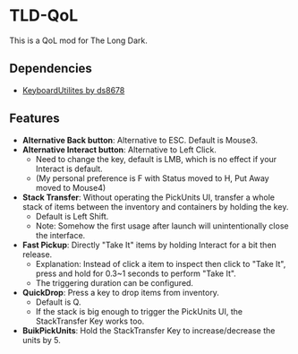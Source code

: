 # TLD-QoL

This is a QoL mod for The Long Dark.

## Dependencies

- [KeyboardUtilites by ds8678](https://github.com/ds5678/KeyboardUtilities)

## Features

- **Alternative Back button**: Alternative to ESC. Default is Mouse3.
- **Alternative Interact button**: Alternative to Left Click.
    - Need to change the key, default is LMB, which is no effect if your Interact is default.
    - (My personal preference is F with Status moved to H, Put Away moved to Mouse4)
- **Stack Transfer**: Without operating the PickUnits UI, transfer a whole stack of items between the inventory and containers by holding the key.
    - Default is Left Shift.
    - Note: Somehow the first usage after launch will unintentionally close the interface.
- **Fast Pickup**: Directly "Take It" items by holding Interact for a bit then release.
    - Explanation: Instead of click a item to inspect then click to "Take It", press and hold for 0.3~1 seconds to perform "Take It".
    - The triggering duration can be configured.
- **QuickDrop**: Press a key to drop items from inventory.
    - Default is Q. 
    - If the stack is big enough to trigger the PickUnits UI, the StackTransfer Key works too.
- **BuikPickUnits**: Hold the StackTransfer Key to increase/decrease the units by 5.